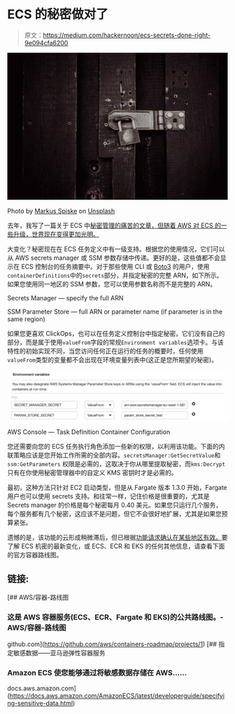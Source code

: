 # ECS 的秘密做对了

> 原文：<https://medium.com/hackernoon/ecs-secrets-done-right-9e094cfa6200>

![](img/76dbe4d034ebae7e194384a49955776a.png)

Photo by [Markus Spiske](https://unsplash.com/@markusspiske?utm_source=medium&utm_medium=referral) on [Unsplash](https://unsplash.com?utm_source=medium&utm_medium=referral)

去年，我写了一篇关于 ECS 中[秘密管理的痛苦的文章，但随着 AWS 对 ECS 的一些升级，世界现在变得更加光明。](https://hackernoon.com/secrets-management-within-aws-ecs-1b6975819ccd)

大变化？秘密现在在 ECS 任务定义中有一级支持。根据您的使用情况，它们可以从 AWS secrets manager 或 SSM 参数存储中传递。更好的是，这些值都不会显示在 ECS 控制台的任务摘要中。对于那些使用 CLI 或 [Boto3](https://boto3.amazonaws.com/v1/documentation/api/latest/index.html) 的用户，使用`containerDefinitions`中的`secrets`部分，并指定秘密的完整 ARN，如下所示。如果您使用同一地区的 SSM 参数，您可以使用参数名称而不是完整的 ARN。

Secrets Manager — specify the full ARN

SSM Parameter Store — full ARN or parameter name (if parameter is in the same region)

如果您更喜欢 ClickOps，也可以在任务定义控制台中指定秘密。它们没有自己的部分，而是属于使用`valueFrom`字段的常规`Environment variables`选项卡。与该特性的初始实现不同，当您访问任何正在运行的任务的概要时，任何使用`valueFrom`类型的变量都不会出现在环境变量列表中(这正是您所期望的秘密)。

![](img/552eebc7b0ddd6e2944392ab676993f3.png)

AWS Console — Task Definition Container Configuration

您还需要向您的 ECS 任务执行角色添加一些新的权限，以利用该功能。下面的内联策略应该是您开始工作所需的全部内容。`secretsManager:GetSecretValue`和`ssm:GetParameters` 权限是必需的，这取决于你从哪里提取秘密，而`kms:Decrypt`只有在你使用秘密管理器中的自定义 KMS 密钥时才是必需的。

最初，这种方法只针对 EC2 启动类型，但是从 Fargate 版本 1.3.0 开始，Fargate 用户也可以使用 secrets 支持。和往常一样，记住价格是很重要的，尤其是 Secrets manager 的价格是每个秘密每月 0.40 美元。如果您只运行几个服务，每个服务都有几个秘密，这应该不是问题，但它不会很好地扩展，尤其是如果您预算紧张。

遗憾的是，该功能的云形成稍微滞后，但已根据[功能请求确认在某些地区有效。](https://github.com/aws/containers-roadmap/issues/97)要了解 ECS 机密的最新变化，或 ECS、ECR 和 EKS 的任何其他信息，请查看下面的官方容器路线图。

## 链接:

[](https://github.com/aws/containers-roadmap/projects/1) [## AWS/容器-路线图

### 这是 AWS 容器服务(ECS、ECR、Fargate 和 EKS)的公共路线图。-AWS/容器-路线图

github.com](https://github.com/aws/containers-roadmap/projects/1) [](https://docs.aws.amazon.com/AmazonECS/latest/developerguide/specifying-sensitive-data.html) [## 指定敏感数据——亚马逊弹性容器服务

### Amazon ECS 使您能够通过将敏感数据存储在 AWS……

docs.aws.amazon.com](https://docs.aws.amazon.com/AmazonECS/latest/developerguide/specifying-sensitive-data.html)